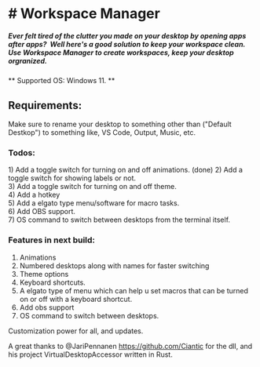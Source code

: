  <h1> # Workspace Manager </h1>
 
<h5> Ever felt tired of the clutter you made on your desktop by opening apps after apps? 
Well here's a good solution to keep your workspace clean. Use Workspace Manager to create workspaces, keep your desktop orgranized. </h5>




** Supported OS: Windows 11. **







<h2>Requirements:</h2>

Make sure to rename your desktop to something other than ("Default Destkop") to something like, VS Code, Output, Music, etc. 




<h3> Todos: </h3>
1) Add a toggle switch for turning on and off animations. (done)
2) Add a toggle switch for showing labels or not. </br>
3) Add a toggle switch for turning on and off theme. </br>
4) Add a hotkey </br>
5) Add a elgato type menu/software for macro tasks. </br>
6) Add OBS support. </br>
7) OS command to switch between desktops from the terminal itself. </br>




<h3> Features in next build:</h3>

1) Animations
2) Numbered desktops along with names for faster switching
3) Theme options
4) Keyboard shortcuts.
5) A elgato type of menu which can help u set macros that can be turned on or off with a keyboard shortcut.
6) Add obs support
7) OS command to switch between desktops.

Customization power for all, and updates.



A great thanks to @JariPennanen https://github.com/Ciantic for the dll, and his project VirtualDesktopAccessor written in Rust. 
